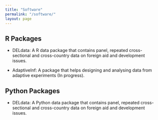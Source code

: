 ```yaml
---
title: "Software"
permalink: "/software/"
layout: page
---
```


## R Packages

- DELdata: A R data package that contains panel, repeated cross-sectional and cross-country data on foreign aid and development issues. 

- AdaptiveInf: A package that helps designing and analysing data from adaptive experiments (In progress).

## Python Packages

- DELdata: A Python data package that contains panel, repeated cross-sectional and cross-country data on foreign aid and development issues. 
